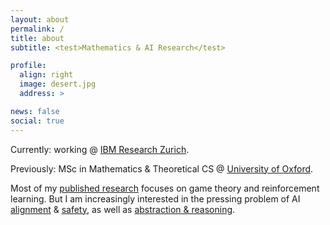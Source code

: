 ```yaml
---
layout: about
permalink: /
title: about
subtitle: <test>Mathematics & AI Research</test>

profile:
  align: right
  image: desert.jpg
  address: >

news: false
social: true
---
```


Currently: working @ <a href='https://www.zurich.ibm.com'>IBM Research Zurich</a>.

Previously: MSc in Mathematics & Theoretical CS @ <a href='https://www.ox.ac.uk/admissions/graduate/courses/msc-mathematics-and-foundations-computer-science'>University of Oxford</a>.

Most of my [published research](https://aletcher.github.io/publications/) focuses on game theory and reinforcement learning. But I am increasingly interested in the pressing problem of AI [alignment](https://www.alignmentforum.org/) & [safety](https://arxiv.org/pdf/1606.06565.pdf), as well as [abstraction & reasoning](https://github.com/fchollet/ARC).
